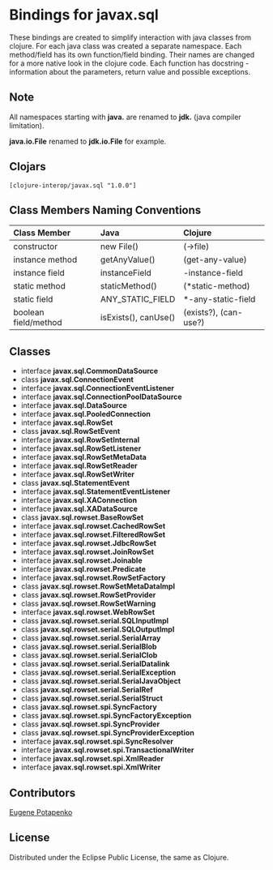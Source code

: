 # Bindings for javax.sql

These bindings are created to simplify interaction with java classes from clojure.
For each java class was created a separate namespace.
Each method/field has its own function/field binding.
Their names are changed for a more native look in the clojure code. Each function has docstring - information about the parameters, return value and possible exceptions.

## Note

All namespaces starting with **java.** are renamed to **jdk.** (java compiler limitation). 

**java.io.File** renamed to **jdk.io.File** for example. 




## Clojars

```
[clojure-interop/javax.sql "1.0.0"]
```

## Class Members Naming Conventions

| Class Member | Java | Clojure |
|:--|:--|:--|
| constructor | new File() | (->file) |
| instance method | getAnyValue() | (get-any-value) |
| instance field | instanceField | -instance-field |
| static method | staticMethod() | (*static-method) |
| static field | ANY_STATIC_FIELD | *-any-static-field |
| boolean field/method | isExists(), canUse() | (exists?), (can-use?) |

## Classes

- interface **javax.sql.CommonDataSource**
- class **javax.sql.ConnectionEvent**
- interface **javax.sql.ConnectionEventListener**
- interface **javax.sql.ConnectionPoolDataSource**
- interface **javax.sql.DataSource**
- interface **javax.sql.PooledConnection**
- interface **javax.sql.RowSet**
- class **javax.sql.RowSetEvent**
- interface **javax.sql.RowSetInternal**
- interface **javax.sql.RowSetListener**
- interface **javax.sql.RowSetMetaData**
- interface **javax.sql.RowSetReader**
- interface **javax.sql.RowSetWriter**
- class **javax.sql.StatementEvent**
- interface **javax.sql.StatementEventListener**
- interface **javax.sql.XAConnection**
- interface **javax.sql.XADataSource**
- class **javax.sql.rowset.BaseRowSet**
- interface **javax.sql.rowset.CachedRowSet**
- interface **javax.sql.rowset.FilteredRowSet**
- interface **javax.sql.rowset.JdbcRowSet**
- interface **javax.sql.rowset.JoinRowSet**
- interface **javax.sql.rowset.Joinable**
- interface **javax.sql.rowset.Predicate**
- interface **javax.sql.rowset.RowSetFactory**
- class **javax.sql.rowset.RowSetMetaDataImpl**
- class **javax.sql.rowset.RowSetProvider**
- class **javax.sql.rowset.RowSetWarning**
- interface **javax.sql.rowset.WebRowSet**
- class **javax.sql.rowset.serial.SQLInputImpl**
- class **javax.sql.rowset.serial.SQLOutputImpl**
- class **javax.sql.rowset.serial.SerialArray**
- class **javax.sql.rowset.serial.SerialBlob**
- class **javax.sql.rowset.serial.SerialClob**
- class **javax.sql.rowset.serial.SerialDatalink**
- class **javax.sql.rowset.serial.SerialException**
- class **javax.sql.rowset.serial.SerialJavaObject**
- class **javax.sql.rowset.serial.SerialRef**
- class **javax.sql.rowset.serial.SerialStruct**
- class **javax.sql.rowset.spi.SyncFactory**
- class **javax.sql.rowset.spi.SyncFactoryException**
- class **javax.sql.rowset.spi.SyncProvider**
- class **javax.sql.rowset.spi.SyncProviderException**
- interface **javax.sql.rowset.spi.SyncResolver**
- interface **javax.sql.rowset.spi.TransactionalWriter**
- interface **javax.sql.rowset.spi.XmlReader**
- interface **javax.sql.rowset.spi.XmlWriter**

## Contributors

[Eugene Potapenko](https://github.com/potapenko/)

## License

Distributed under the Eclipse Public License, the same as Clojure.
